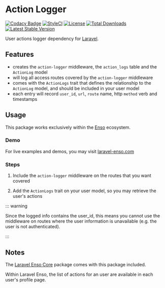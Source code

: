 # Action Logger
[![Codacy Badge](https://api.codacy.com/project/badge/Grade/dc3819bf2c654b3d8dcaaed8898b214f)](https://www.codacy.com/app/laravel-enso/ActionLogger?utm_source=github.com&amp;utm_medium=referral&amp;utm_content=laravel-enso/ActionLogger&amp;utm_campaign=Badge_Grade)
[![StyleCI](https://styleci.io/repos/85554059/shield?branch=master)](https://styleci.io/repos/85554059)
[![License](https://poser.pugx.org/laravel-enso/actionlogger/license)](https://packagist.org/packages/laravel-enso/actionlogger)
[![Total Downloads](https://poser.pugx.org/laravel-enso/actionlogger/downloads)](https://packagist.org/packages/laravel-enso/actionlogger)
[![Latest Stable Version](https://poser.pugx.org/laravel-enso/actionlogger/version)](https://packagist.org/packages/laravel-enso/actionlogger)

User actions logger dependency for [Laravel](https://laravel.com).

## Features

- creates the `action-logger` middleware, the `action_logs` table and the `ActionLog` model
- will log all access routes covered by the `action-logger` middleware
- comes with the `ActionLogs` trait that defines the relationship to the `ActionLog` model, and should be included in your user model
- each entry will record `user_id`, `url`, `route` name, http `method` verb and timestamps

## Usage

This package works exclusively within the [Enso](https://github.com/laravel-enso/Enso) ecosystem.

### Demo

For live examples and demos, you may visit [laravel-enso.com](https://www.laravel-enso.com)

### Steps

1. Include the `action-logger` middleware on the routes that you want covered

2. Add the `ActionLogs` trait on your user model, so you may retrieve the user's  actions


::: warning

Since the logged info contains the user_id, this means you cannot use
the middleware on routes where the user information is unavailable 
(e.g. the user is not authenticated).

:::

## Notes

The [Laravel Enso Core](https://github.com/laravel-enso/Core) package comes with this package included.

Within Laravel Enso, the list of actions for an user are available in each user's profile page.

